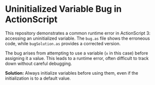 # Uninitialized Variable Bug in ActionScript

This repository demonstrates a common runtime error in ActionScript 3: accessing an uninitialized variable.  The `bug.as` file shows the erroneous code, while `bugSolution.as` provides a corrected version.

The bug arises from attempting to use a variable (`x` in this case) before assigning it a value. This leads to a runtime error, often difficult to track down without careful debugging.

**Solution:** Always initialize variables before using them, even if the initialization is to a default value.